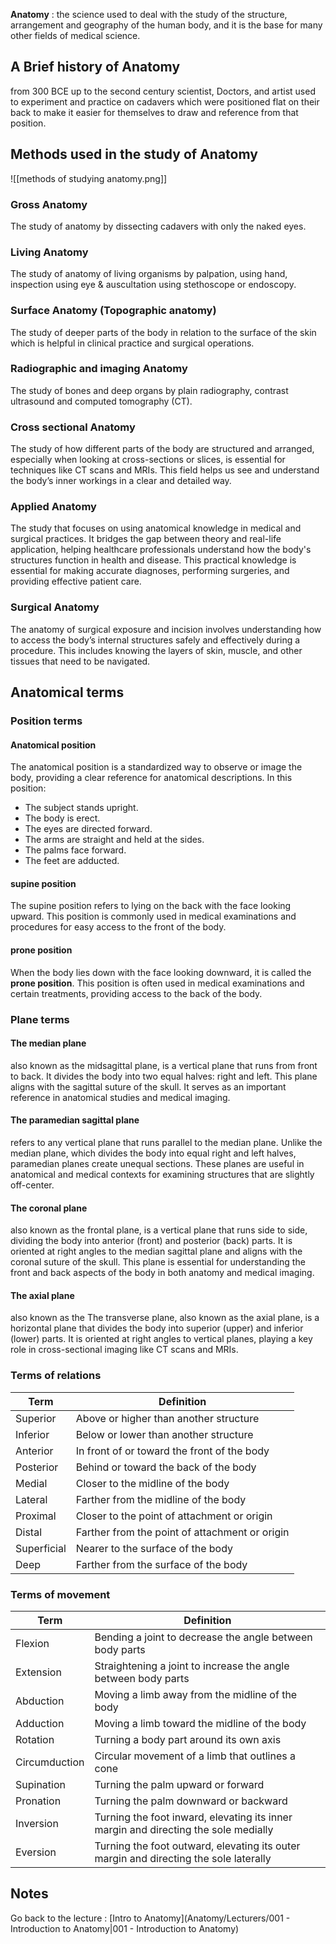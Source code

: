 
**Anatomy**  : the science used to deal with the study of the structure, arrangement and geography of the human body, and it is the base for many other fields of medical science.

## A Brief history of Anatomy

from 300 BCE up to the second century scientist, Doctors, and artist used to experiment and practice on cadavers which were positioned flat on their back to  make it easier for themselves to draw and reference from that position.
## Methods used in the study of Anatomy

![[methods of studying anatomy.png]]

### Gross Anatomy

The study of anatomy by dissecting cadavers with only the naked eyes.
### Living Anatomy

The study of anatomy of living organisms by palpation, using hand, inspection using eye & auscultation using stethoscope or endoscopy.
### Surface Anatomy (Topographic anatomy)

The study of deeper parts of the body in relation to the surface of the skin which is helpful in clinical practice and surgical operations.
### Radiographic and imaging Anatomy

The study of bones and deep organs by plain radiography, contrast ultrasound and computed tomography (CT).
### Cross sectional Anatomy

The study of how different parts of the body are structured and arranged, especially when looking at cross-sections or slices, is essential for techniques like CT scans and MRIs. This field helps us see and understand the body’s inner workings in a clear and detailed way.
### Applied Anatomy

The study that focuses on using anatomical knowledge in medical and surgical practices. It bridges the gap between theory and real-life application, helping healthcare professionals understand how the body's structures function in health and disease. This practical knowledge is essential for making accurate diagnoses, performing surgeries, and providing effective patient care.
### Surgical Anatomy

The anatomy of surgical exposure and incision involves understanding how to access the body’s internal structures safely and effectively during a procedure. This includes knowing the layers of skin, muscle, and other tissues that need to be navigated.

## Anatomical terms

### Position terms
#### Anatomical position

The anatomical position is a standardized way to observe or image the body, providing a clear reference for anatomical descriptions. In this position:

- The subject stands upright.
- The body is erect.
- The eyes are directed forward.
- The arms are straight and held at the sides.
- The palms face forward.
- The feet are adducted.
#### supine position

The supine position refers to lying on the back with the face looking upward. This position is commonly used in medical examinations and procedures for easy access to the front of the body.
#### prone position

When the body lies down with the face looking downward, it is called the **prone position**. This position is often used in medical examinations and certain treatments, providing access to the back of the body.

### Plane terms

#### The median plane

also known as the midsagittal plane, is a vertical plane that runs from front to back. It divides the body into two equal halves: right and left. This plane aligns with the sagittal suture of the skull. It serves as an important reference in anatomical studies and medical imaging.
#### The paramedian sagittal plane

refers to any vertical plane that runs parallel to the median plane. Unlike the median plane, which divides the body into equal right and left halves, paramedian planes create unequal sections. These planes are useful in anatomical and medical contexts for examining structures that are slightly off-center.
#### The coronal plane

also known as the frontal plane, is a vertical plane that runs side to side, dividing the body into anterior (front) and posterior (back) parts. It is oriented at right angles to the median sagittal plane and aligns with the coronal suture of the skull. This plane is essential for understanding the front and back aspects of the body in both anatomy and medical imaging.
#### The axial plane

also known as the The transverse plane, also known as the axial plane, is a horizontal plane that divides the body into superior (upper) and inferior (lower) parts. It is oriented at right angles to vertical planes, playing a key role in cross-sectional imaging like CT scans and MRIs.

### Terms of relations

| **Term**    | **Definition**                                 |
| ----------- | ---------------------------------------------- |
| Superior    | Above or higher than another structure         |
| Inferior    | Below or lower than another structure          |
| Anterior    | In front of or toward the front of the body    |
| Posterior   | Behind or toward the back of the body          |
| Medial      | Closer to the midline of the body              |
| Lateral     | Farther from the midline of the body           |
| Proximal    | Closer to the point of attachment or origin    |
| Distal      | Farther from the point of attachment or origin |
| Superficial | Nearer to the surface of the body              |
| Deep        | Farther from the surface of the body           |
### Terms of movement

| **Term**      | **Definition**                                                                        |
| ------------- | ------------------------------------------------------------------------------------- |
| Flexion       | Bending a joint to decrease the angle between body parts                              |
| Extension     | Straightening a joint to increase the angle between body parts                        |
| Abduction     | Moving a limb away from the midline of the body                                       |
| Adduction     | Moving a limb toward the midline of the body                                          |
| Rotation      | Turning a body part around its own axis                                               |
| Circumduction | Circular movement of a limb that outlines a cone                                      |
| Supination    | Turning the palm upward or forward                                                    |
| Pronation     | Turning the palm downward or backward                                                 |
| Inversion     | Turning the foot inward, elevating its inner margin and directing the sole medially   |
| Eversion      | Turning the foot outward, elevating its outer margin and directing the sole laterally |


## Notes

Go back to the lecture : [Intro to Anatomy](Anatomy/Lecturers/001 - Introduction to Anatomy|001 - Introduction to Anatomy) 